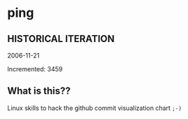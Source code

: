 # ping

## HISTORICAL ITERATION
2006-11-21

Incremented: 3459

## What is this?? 
Linux skills to hack the github commit visualization chart `;-)`
